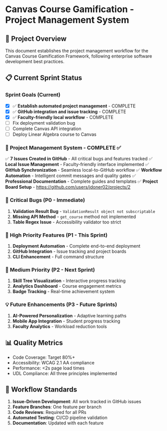 # Canvas Course Gamification - Project Management System

## 🎯 Project Overview
This document establishes the project management workflow for the Canvas Course Gamification Framework, following enterprise software development best practices.

## 📋 Current Sprint Status

### Sprint Goals (Current)
- [x] ✅ **Establish automated project management** - COMPLETE
- [x] ✅ **GitHub integration and issue tracking** - COMPLETE  
- [x] ✅ **Faculty-friendly local workflow** - COMPLETE
- [ ] Fix deployment validation bug
- [ ] Complete Canvas API integration
- [ ] Deploy Linear Algebra course to Canvas

### 🎯 **Project Management System - COMPLETE** ✅
✅ **7 Issues Created in GitHub** - All critical bugs and features tracked
✅ **Local Issue Management** - Faculty-friendly interface implemented
✅ **GitHub Synchronization** - Seamless local-to-GitHub workflow
✅ **Workflow Automation** - Intelligent commit messages and quality gates
✅ **Professional Documentation** - Complete guides and templates
✅ **Project Board Setup** - https://github.com/users/jdoner02/projects/2

### 🐛 **Critical Bugs** (P0 - Immediate)
1. **Validation Result Bug** - `ValidationResult object not subscriptable`
2. **Missing API Method** - `get_course` method not implemented
3. **Table Regex Issue** - Accessibility validator too strict

### 🚀 **High Priority Features** (P1 - This Sprint)
1. **Deployment Automation** - Complete end-to-end deployment
2. **GitHub Integration** - Issue tracking and project boards
3. **CLI Enhancement** - Full command structure

### 🔄 **Medium Priority** (P2 - Next Sprint)
1. **Skill Tree Visualization** - Interactive progress tracking
2. **Analytics Dashboard** - Course engagement metrics
3. **Badge Tracking** - Real-time achievement system

### 💡 **Future Enhancements** (P3 - Future Sprints)
1. **AI-Powered Personalization** - Adaptive learning paths
2. **Mobile App Integration** - Student progress tracking
3. **Faculty Analytics** - Workload reduction tools

## 📊 Quality Metrics
- Code Coverage: Target 80%+
- Accessibility: WCAG 2.1 AA compliance
- Performance: <2s page load times
- UDL Compliance: All three principles implemented

## 🔄 Workflow Standards
1. **Issue-Driven Development**: All work tracked in GitHub issues
2. **Feature Branches**: One feature per branch
3. **Code Reviews**: Required for all PRs
4. **Automated Testing**: CI/CD pipeline validation
5. **Documentation**: Updated with each feature

